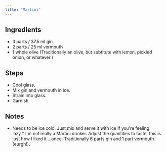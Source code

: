 ```yaml
---
title: "Martini"
---
```


## Ingredients
* 3 parts / 37.5 ml gin
* 2 parts / 25 ml vermouth
* 1 whole olive (Traditionally an olive, but subtitute with lemon, pickled onion, or whatever.)

## Steps
* Cool glass.
* Mix gin and vermouth in ice.
* Strain into glass.
* Garnish.

## Notes
* Needs to be ice cold. Just mix and serve it with ice if you're feeling lazy.* I'm not really a Martini drinker. Adjust the quantities to taste, this is just how I liked it... once.  Traditionally 6 parts gin and 1 part vermouth (eurgh!).
